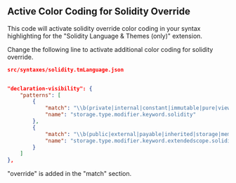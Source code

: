 ## Active Color Coding for Solidity Override
This code will activate solidity override color coding in your syntax highlighting for the "Solidity Language & Themes (only)" extension.

Change the following line to activate additional color coding for solidity override.

```json
src/syntaxes/solidity.tmLanguage.json


"declaration-visibility": {
    "patterns": [
        {
            "match": "\\b(private|internal|constant|immutable|pure|view|nonpayable|indexed)\\b",
            "name": "storage.type.modifier.keyword.solidity"
        },
        {
            "match": "\\b(public|external|payable|inherited|storage|memory|calldata|override)\\b",
            "name": "storage.type.modifier.keyword.extendedscope.solidity"
        }
    ]
},
```

"override" is added in the "match" section.

